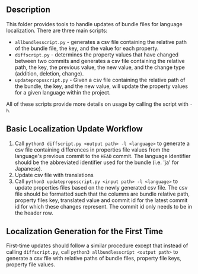 ## Description

This folder provides tools to handle updates of bundle files for language localization.  There are three main scripts:
- `allbundlesscript.py` - generates a csv file containing the relative path of the bundle file, the key, and the value for each property.
- `diffscript.py` - determines the property values that have changed between two commits and generates a csv file containing the relative path, the key, the previous value, the new value, and the change type (addition, deletion, change).
- `updatepropsscript.py` - Given a csv file containing the relative path of the bundle, the key, and the new value, will update the property values for a given language within the project.

All of these scripts provide more details on usage by calling the script with `-h`. 

## Basic Localization Update Workflow

1. Call `python3 diffscript.py <output path> -l <language>` to generate a csv file containing differences in properties file values from the language's previous commit to the `HEAD` commit.  The language identifier should be the abbreviated identifier used for the bundle (i.e. 'ja' for Japanese).
2. Update csv file with translations
3. Call `python3 updatepropsscript.py <input path> -l <language>` to update properties files based on the newly generated csv file.  The csv file should be formatted such that the columns are bundle relative path, property files key, translated value and commit id for the latest commit id for which these changes represent.  The commit id only needs to be in the header row.

## Localization Generation for the First Time
First-time updates should follow a similar procedure except that instead of calling `diffscript.py`, call `python3 allbundlesscript <output path>` to generate a csv file with relative paths of bundle files, property file keys, property file values.